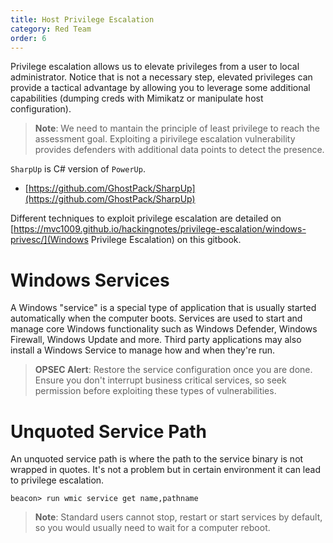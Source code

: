 ```yaml
---
title: Host Privilege Escalation
category: Red Team
order: 6
---
```


Privilege escalation allows us to elevate privileges from a user to local administrator. Notice that is not a necessary step, elevated privileges can provide a tactical advantage by allowing you to leverage some additional capabilities (dumping creds with Mimikatz or manipulate host configuration).

> **Note**: We need to mantain the principle of least privilege to reach the assessment goal. Exploiting a pirivilege escalation vulnerability provides defenders with additional data points to detect the presence.

`SharpUp` is C# version of `PowerUp`.

* [https://github.com/GhostPack/SharpUp](https://github.com/GhostPack/SharpUp)

Different techniques to exploit privilege escalation are detailed on [https://mvc1009.github.io/hackingnotes/privilege-escalation/windows-privesc/](Windows Privilege Escalation) on this gitbook.

# Windows Services

A Windows "service" is a special type of application that is usually started automatically when the computer boots. Services are used to start and manage core Windows functionality such as Windows Defender, Windows Firewall, Windows Update and more. Third party applications may also install a Windows Service to manage how and when they're run.


> **OPSEC Alert**: Restore the service configuration once you are done. Ensure you don't interrupt business critical services, so seek permission before exploiting these types of vulnerabilities.


# Unquoted Service Path

An unquoted service path is where the path to the service binary is not wrapped in quotes. It's not a problem but in certain environment it can lead to privilege escalation.

```
beacon> run wmic service get name,pathname
```
> **Note**: Standard users cannot stop, restart or start services by default, so you would usually need to wait for a computer reboot.